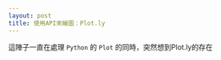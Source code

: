 ```yaml
---
layout: post
title: 使用API來繪圖：Plot.ly
---
```

<style>
code{
   background-color;
}

</style>


這陣子一直在處理 <code>Python</code> 的 <code>Plot</code> 的同時，突然想到<a herf='https://plot.ly/python/getting-started/'>Plot.ly</a>的存在

